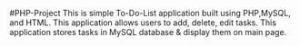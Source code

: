 #PHP-Project
This is simple To-Do-List application built using PHP,MySQL, and HTML.
This application allows users to add, delete, edit tasks.
This application stores tasks in MySQL database & display them on main page.
